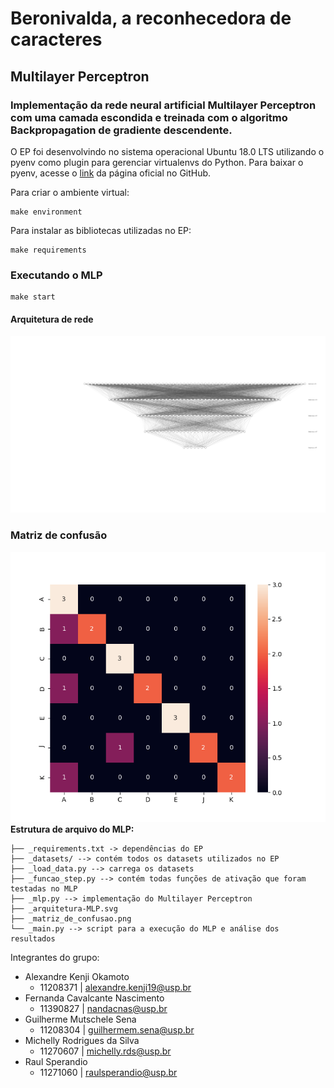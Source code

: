
# **Beronivalda, a reconhecedora de caracteres**
## **Multilayer Perceptron**

### Implementação da rede neural artificial Multilayer Perceptron com uma camada escondida e treinada com o algoritmo Backpropagation de gradiente descendente.

O EP foi desenvolvindo no sistema operacional Ubuntu 18.0 LTS utilizando o pyenv como 
plugin para gerenciar virtualenvs do Python. Para baixar o pyenv, acesse o [link](https://github.com/pyenv/pyenv-virtualenv) da página oficial no GitHub.

Para criar o ambiente virtual:
```
make environment
```
Para instalar as bibliotecas utilizadas no EP:
```
make requirements
```

### **Executando o MLP**
```
make start
```
#### **Arquitetura de rede**
![alt text](arquitetura-MLP.svg)

### **Matriz de confusão**
![alt text](matriz_de_confusao.png)
**Estrutura de arquivo do MLP:**
```
├── _requirements.txt -> dependências do EP
├── _datasets/ --> contém todos os datasets utilizados no EP
├── _load_data.py --> carrega os datasets
├── _funcao_step.py --> contém todas funções de ativação que foram testadas no MLP
├── _mlp.py --> implementação do Multilayer Perceptron
├── _arquitetura-MLP.svg
├── _matriz_de_confusao.png
└── _main.py --> script para a execução do MLP e análise dos resultados
```  
Integrantes do grupo:
* Alexandre Kenji Okamoto
   * 11208371 | alexandre.kenji19@usp.br
* Fernanda Cavalcante Nascimento 
   * 11390827 | nandacnas@usp.br
* Guilherme Mutschele Sena
   * 11208304 | guilhermem.sena@usp.br
* Michelly Rodrigues da Silva
   * 11270607 | michelly.rds@usp.br
* Raul Sperandio
   * 11271060 | raulsperandio@usp.br 

